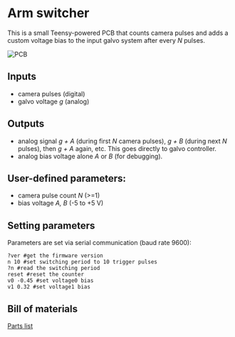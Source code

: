 # Arm switcher
This is a small Teensy-powered PCB that counts camera pulses and adds a custom voltage bias to the input galvo system after every *N* pulses.

![PCB](./images/arm_switcher-PCB.JPG)

## Inputs
* camera pulses (digital)
* galvo voltage *g* (analog)

## Outputs
* analog signal *g + A* (during first *N* camera pulses), *g + B* (during next *N* pulses), then *g + A* again, etc. This goes directly to galvo controller.
* analog bias voltage alone *A* or *B* (for debugging).

## User-defined parameters:
   - camera pulse count *N* (>=1)
   - bias voltage *A, B* (-5 to +5 V)


## Setting parameters
Parameters are set via serial communication (baud rate 9600):
```
?ver #get the firmware version
n 10 #set switching period to 10 trigger pulses
?n #read the switching period
reset #reset the counter
v0 -0.45 #set voltage0 bias
v1 0.32 #set voltage1 bias
```

## Bill of materials
[Parts list](BOM.xls)